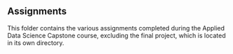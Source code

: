## Assignments  

This folder contains the various assignments completed during the Applied Data Science Capstone course, excluding the final project, which is located in its own directory.  

